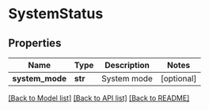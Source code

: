 # SystemStatus

## Properties
Name | Type | Description | Notes
------------ | ------------- | ------------- | -------------
**system_mode** | **str** | System mode | [optional] 

[[Back to Model list]](../README.md#documentation-for-models) [[Back to API list]](../README.md#documentation-for-api-endpoints) [[Back to README]](../README.md)

